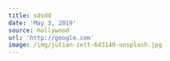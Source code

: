 ```yaml
---
title: sdsdd
date: 'May 3, 2019'
source: hollywood
url: 'http://google.com'
image: /img/julian-zett-643140-unsplash.jpg
---
```


